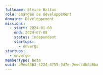 ```yaml
---
fullname: Elvire Baltus
role: Chargée de développement
domaine: Développement
missions:
  - start: 2024-01-08
    end: 2024-07-08
    status: independent
    startups:
      - envergo
startups:
  - envergo
memberType: beta
uuid: b9ed4463-4224-4755-9d7e-9eedcdb6d6ba
---
```

